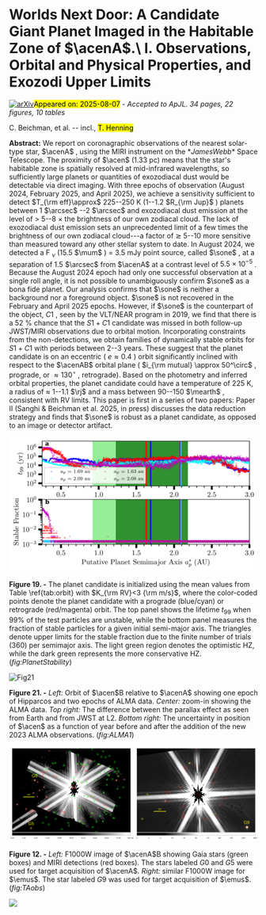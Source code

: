 <div class="macros" style="visibility:hidden;">
$\newcommand{\ensuremath}{}$
$\newcommand{\xspace}{}$
$\newcommand{\object}[1]{\texttt{#1}}$
$\newcommand{\farcs}{{.}''}$
$\newcommand{\farcm}{{.}'}$
$\newcommand{\arcsec}{''}$
$\newcommand{\arcmin}{'}$
$\newcommand{\ion}[2]{#1#2}$
$\newcommand{\textsc}[1]{\textrm{#1}}$
$\newcommand{\hl}[1]{\textrm{#1}}$
$\newcommand{\footnote}[1]{}$
$\newcommand{\teff}{\ensuremath{T_{\rm eff}}}$
$\newcommand{\rsun}{\ensuremath{ R_\Sun}}$
$\newcommand{\lsun}{\ensuremath{ L_\Sun}}$
$\newcommand{\mj}{\ensuremath{ M_{\rm Jup}}}$
$\newcommand{\rj}{\ensuremath{R_{\rm Jup}}}$
$\newcommand{\mearth}{M_\oplus}$
$\newcommand{\rearth}{R_\oplus}$
$\newcommand{\mum}{\mum}$
$\newcommand{◦ee}{^\circ}$
$\newcommand{\acenA}{\alpha~Cen~A\xspace}$
$\newcommand{\acen}{\alpha~Cen\xspace}$
$\newcommand{\acenAb}{\alpha~Cen~Ab\xspace}$
$\newcommand{\acenB}{\alpha~Cen~B\xspace}$
$\newcommand{\acenAB}{\alpha~Cen~AB\xspace}$
$\newcommand{\acenABC}{\alpha~Cen~ABC\xspace}$
$\newcommand{\emus}{\epsilon~Mus\xspace}$
$\newcommand{\sone}{S1\xspace}$
$\newcommand{\chas}[1]{\textcolor{orange}{#1}}$
$\newcommand{\aniket}[1]{\textcolor{blue}{#1}}$
$\newcommand{\pierre}[1]{\textcolor{magenta}{#1}}$</div>



<div id="title">

# Worlds Next Door: A Candidate Giant Planet Imaged in the Habitable Zone of $\acenA$.\ I. Observations, Orbital and Physical Properties, and Exozodi Upper Limits

</div>
<div id="comments">

[![arXiv](https://img.shields.io/badge/arXiv-2508.03814-b31b1b.svg)](https://arxiv.org/abs/2508.03814)<mark>Appeared on: 2025-08-07</mark> -  _Accepted to ApJL. 34 pages, 22 figures, 10 tables_

</div>
<div id="authors">

C. Beichman, et al. -- incl., <mark>T. Henning</mark>

</div>
<div id="abstract">

**Abstract:** We report on coronagraphic observations of the nearest solar-type star, $\acenA$ , using the MIRI instrument on the $*James Webb*$ Space Telescope. The proximity of $\acen$ (1.33 pc) means that the star's habitable zone is spatially resolved at mid-infrared wavelengths, so sufficiently large planets or quantities of exozodiacal dust would be detectable via direct imaging. With three epochs of observation (August 2024, February 2025, and April 2025), we achieve a sensitivity sufficient to detect $T_{\rm eff}\approx$ 225--250 K (1--1.2 $R_{\rm Jup}$ ) planets between 1 $\arcsec$ --2 $\arcsec$ and exozodiacal dust emission at the level of $>$ 5--8 $\times$ the brightness of our own zodiacal cloud. The lack of exozodiacal dust emission sets an unprecedented limit of a few times the brightness of our own zodiacal cloud---a factor of $\gtrsim$ 5--10 more sensitive than measured toward any other stellar system to date. In August 2024, we detected a F $_\nu$ (15.5 $\mum$ ) = 3.5 mJy point source, called $\sone$ , at a separation of 1.5 $\arcsec$ from $\acenA$ at a contrast level of $5.5\times10^{-5}$ . Because the August 2024 epoch had only one successful observation at a single roll angle, it is not possible to unambiguously confirm $\sone$ as a bona fide planet. Our analysis confirms that $\sone$ is neither a background nor a foreground object. $\sone$ is not recovered in the February and April 2025 epochs. However, if $\sone$ is the counterpart of the object, $C1$ , seen by the VLT/NEAR program in 2019, we find that there is a 52 \% chance that the $S1+C1$ candidate was missed in both follow-up JWST/MIRI observations due to orbital motion. Incorporating constraints from the non-detections, we obtain families of dynamically stable orbits for $S1+C1$ with periods between 2--3 years. These suggest that the planet candidate is on an eccentric ( $e \approx 0.4$ ) orbit significantly inclined with respect to the $\acenAB$ orbital plane ( $i_{\rm mutual} \approx 50^\circ$ , prograde, or $\approx 130^\circ$ , retrograde). Based on the photometry and inferred orbital properties, the planet candidate could have a temperature of 225 K, a radius of $\approx$ 1--1.1 $\rj$ and a mass between 90--150 $\mearth$ , consistent with RV limits. This paper is first in a series of two papers: Paper II (Sanghi \& Beichman et al. 2025, in press) discusses the data reduction strategy and finds that $\sone$ is robust as a planet candidate, as opposed to an image or detector artifact.

</div>

<div id="div_fig1">

<img src="tmp_2508.03814/./AlphaCen_stab.png" alt="Fig19" width="100%"/>

**Figure 19. -** The planet candidate is initialized using the mean values from Table \ref{tab:orbit} with $K_{\rm RV}<3 {\rm m/s}$, where the color-coded points denote the planet candidate with a prograde (blue/cyan) or retrograde (red/magenta) orbit. The top panel shows the lifetime $t_{99}$ when $99\%$ of the test particles are unstable, while the bottom panel measures the fraction of stable particles for a given initial semi-major axis. The triangles denote upper limits for the stable fraction due to the finite number of trials (360) per semimajor axis. The light green region denotes the optimistic HZ, while the dark green represents the more conservative HZ.
  (*fig:PlanetStability*)

</div>
<div id="div_fig2">

<img src="tmp_2508.03814/./AlphaCen_Orbit.png" alt="Fig21" width="100%"/>

**Figure 21. -** *Left:* Orbit of $\acen$B relative to $\acenA$ showing one epoch of Hipparcos and two epochs of ALMA data. *Center:* zoom-in showing the ALMA data. *Top right:* The difference between the parallax effect as seen from Earth and from JWST at L2. *Bottom right:* The uncertainty in position of $\acen$ as a function of year before and after the addition of the new 2023 ALMA observations. (*fig:ALMA1*)

</div>
<div id="div_fig3">

<img src="tmp_2508.03814/./AcenF1000WwGaiaG0G5.png" alt="Fig12.1" width="50%"/><img src="tmp_2508.03814/./EpsMusF1000WwGaiaG9.png" alt="Fig12.2" width="50%"/>

**Figure 12. -** *Left:* F1000W image of $\acenA$B showing Gaia stars (green boxes) and MIRI detections (red boxes). The stars labeled $G0$ and $G5$ were used for target acquisition of $\acenA$. *Right:* similar F1000W image for $\emus$. The star labeled $G9$ was used for target acquisition of $\emus$.  (*fig:TAobs*)

</div><div id="qrcode"><img src=https://api.qrserver.com/v1/create-qr-code/?size=100x100&data="https://arxiv.org/abs/2508.03814"></div>